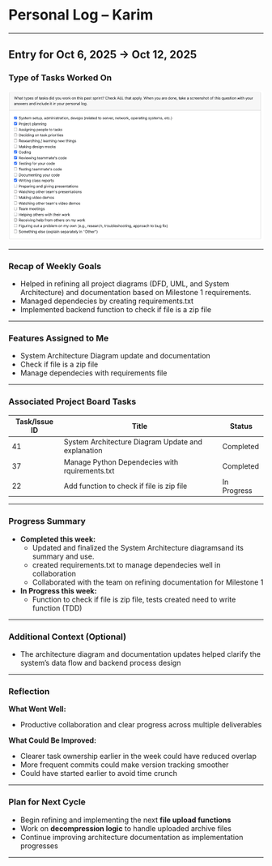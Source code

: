 # Personal Log – Karim

---

## Entry for Oct 6, 2025 → Oct 12, 2025

### Type of Tasks Worked On
![Personal Log](../../../screenshots/Week_6_Personal_Log_Karim_Jassani.png)

---

### Recap of Weekly Goals
- Helped in refining all project diagrams (DFD, UML, and System Architecture) and documentation based on Milestone 1 requirements.
- Managed dependecies by creating requirements.txt
- Implemented backend function to check if file is a zip file

---

### Features Assigned to Me
- System Architecture Diagram update and documentation  
- Check if file is a zip file 
- Manage dependecies with requirements file

---

### Associated Project Board Tasks
| Task/Issue ID | Title                                    | Status     |
|----------------|------------------------------------------|-------------|
| 41           | System Architecture Diagram Update and explanation     | Completed  |
| 37           | Manage Python Dependecies with rquirements.txt      | Completed  |
| 22           | Add function to check if file is zip file| In Progress  |

---

### Progress Summary
- **Completed this week:**  
  - Updated and finalized the System Architecture diagramsand its summary and use.  
  - created requirements.txt to manage dependecies well in collaboration
  - Collaborated with the team on refining documentation for Milestone 1  
- **In Progress this week:**  
  - Function to check if file is zip file, tests created need to write function (TDD) 

---

### Additional Context (Optional)
- The architecture diagram and documentation updates helped clarify the system’s data flow and backend process design  

---

### Reflection

**What Went Well:**  
* Productive collaboration and clear progress across multiple deliverables  

**What Could Be Improved:**  
* Clearer task ownership earlier in the week could have reduced overlap  
* More frequent commits could make version tracking smoother  
* Could have started earlier to avoid time crunch

---

### Plan for Next Cycle
* Begin refining and implementing the next **file upload functions**  
* Work on **decompression logic** to handle uploaded archive files  
* Continue improving architecture documentation as implementation progresses  

---
